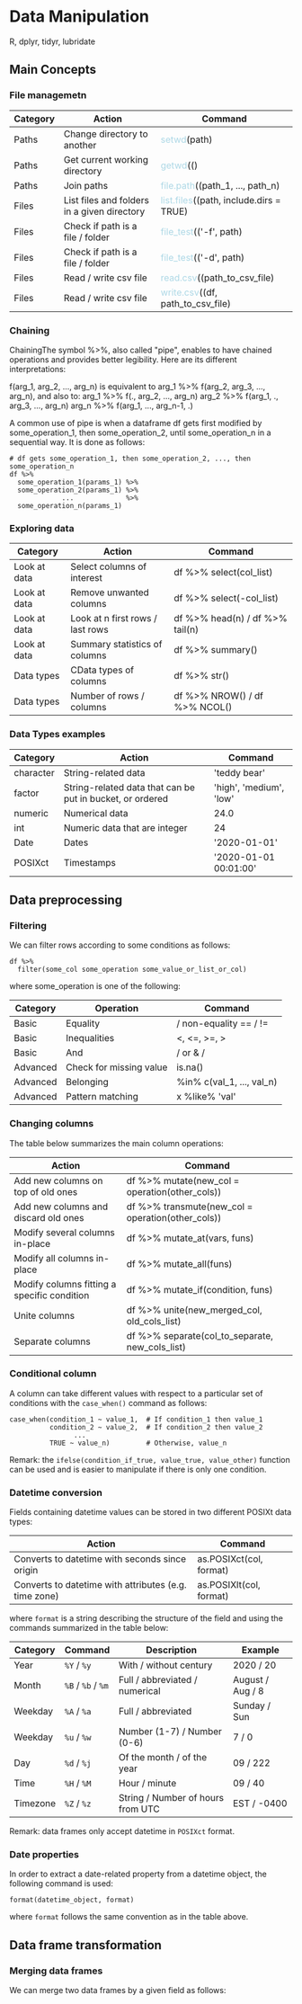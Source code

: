 # Data Manipulation 
R, dplyr, tidyr, lubridate

## Main Concepts

### File managemetn


| Category	| Action	| Command |
|----|----|----|
| Paths         | Change directory to another | <font color='lightblue'>setwd</font>(path) |        
| Paths        | Get current working directory | <font color='lightblue'>getwd</font>(() |
| Paths          | Join paths  | <font color='lightblue'>file.path</font>((path_1, ..., path_n) |
| Files     | List files and folders in a given directory | <font color='lightblue'>list.files</font>((path, include.dirs = TRUE) |        
| Files        | Check if path is a file / folder | <font color='lightblue'>file_test</font>(('-f', path)
|  Files    | Check if path is a file / folder | <font color='lightblue'>file_test</font>(('-d', path) |
| Files        |Read / write csv file  | <font color='lightblue'>read.csv</font>((path_to_csv_file) |
| Files        | Read / write csv file    | <font color='lightblue'>write.csv</font>((df, path_to_csv_file) |


### Chaining

ChainingThe symbol %>%, also called "pipe", enables to have chained operations and provides better legibility. Here are its different interpretations:

f(arg_1, arg_2, ..., arg_n) is equivalent to arg_1 %>% f(arg_2, arg_3, ..., arg_n), and also to:
arg_1 %>% f(., arg_2, ..., arg_n)
arg_2 %>% f(arg_1, ., arg_3, ..., arg_n)
arg_n %>% f(arg_1, ..., arg_n-1,  .)

A common use of pipe is when a dataframe df gets first modified by some_operation_1, then some_operation_2, until some_operation_n in a sequential way. It is done as follows:

```
# df gets some_operation_1, then some_operation_2, ..., then some_operation_n
df %>%
  some_operation_1(params_1) %>%
  some_operation_2(params_1) %>%
             ...             %>%
  some_operation_n(params_1)
```

### Exploring data


| Category	| Action	| Command |
|----|----|----|
| Look at data         | Select columns of interest | df %>% select(col_list) |        
| Look at data        | Remove unwanted columns | df %>% select(-col_list) |
| Look at data          | Look at  n first rows / last rows  | df %>% head(n) / df %>% tail(n) |
| Look at data     | Summary statistics of columns |  df %>% summary() |        
| Data types        | CData types of columns | df %>% str() |
|  Data types    | Number of rows / columns | df %>% NROW() / df %>% NCOL() |

### Data Types examples



| Category	| Action	| Command |
|----|----|----|
| character| 	String-related data| 	'teddy bear'| 
| factor| 	String-related data that can be put in bucket, or ordered|  'high', 'medium', 'low' | 
| numeric| 	Numerical data| 	24.0| 
| int	| Numeric data that are integer	| 24| 
| Date	| Dates| 	'2020-01-01'| 
| POSIXct| 	Timestamps| 	'2020-01-01 00:01:00'| 



## Data preprocessing
### Filtering

We can filter rows according to some conditions as follows:

```
df %>%
  filter(some_col some_operation some_value_or_list_or_col)
```

where some_operation is one of the following:

| Category |	Operation |	Command |
|----|----|----|
| Basic |	Equality | / non-equality	== / != |
| Basic  | Inequalities |	<, <=, >=, > |
| Basic  | And  | / or	& / |  |
| Advanced	| Check for missing value | is.na() |
| Advanced | Belonging	| %in% c(val_1, ..., val_n) |
| Advanced  | Pattern matching |x	%like% 'val' |


### Changing columns
 The table below summarizes the main column operations:
 
| Action	| Command |
|----|----|
| Add new columns on top of old ones	| df %>% mutate(new_col = operation(other_cols)) |
| Add new columns and discard old ones | 	df %>% transmute(new_col = operation(other_cols)) |
| Modify several columns in-place	 | df %>% mutate_at(vars, funs) |
| Modify all columns in-place	 | df %>% mutate_all(funs) |
| Modify columns fitting a specific condition |	df %>% mutate_if(condition, funs) |
| Unite columns	| df %>% unite(new_merged_col, old_cols_list) |
| Separate columns	| df %>% separate(col_to_separate, new_cols_list) |


### Conditional column

A column can take different values with respect to a particular set of conditions with the `case_when()` command as follows:

```
case_when(condition_1 ~ value_1,  # If condition_1 then value_1
          condition_2 ~ value_2,  # If condition_2 then value_2
                ...
          TRUE ~ value_n)         # Otherwise, value_n
```

Remark: the `ifelse(condition_if_true, value_true, value_other)` function can be used and is easier to manipulate if there is only one condition.


### Datetime conversion
Fields containing datetime values can be stored in two different POSIXt data types:

| Action	| Command |
|----|----|
| Converts to datetime with seconds since origin |	as.POSIXct(col, format) |
| Converts to datetime with attributes (e.g. time zone) |	as.POSIXlt(col, format) |

where `format` is a string describing the structure of the field and using the commands summarized in the table below:

|Category	| Command	| Description |	Example | 
|----|----|----|----|
|Year	| `%Y` / `%y`	| With / without century | 2020 / 20 |
|Month	| `%B` / `%b`  / `%m`	| Full / abbreviated / numerical | August / Aug / 8 |
| Weekday	| `%A` / `%a`	| Full / abbreviated | Sunday / Sun |
| Weekday | `%u` / `%w`	 | Number (1-7) / Number (0-6) | 7 / 0 |
| Day	| `%d` / `%j` |	Of the month / of the year | 09 / 222 |
| Time	| `%H` / `%M` 	| Hour / minute | 09 / 40 |
| Timezone	| `%Z` / `%z` | 	String / Number of hours from UTC | EST / -0400 |


Remark: data frames only accept datetime in `POSIXct` format.

### Date properties
In order to extract a date-related property from a datetime object, the following command is used:

```
format(datetime_object, format)
```

where `format` follows the same convention as in the table above.

## Data frame transformation

### Merging data frames 
We can merge two data frames by a given field as follows:

